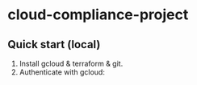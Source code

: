 # cloud-compliance-project

## Quick start (local)

1. Install gcloud & terraform & git.
2. Authenticate with gcloud: